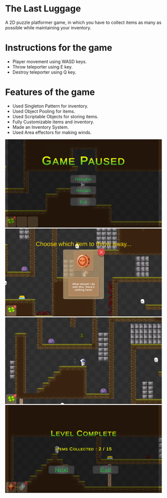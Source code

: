 # The Last Luggage
A 2D puzzle platformer game, in which you have to collect items as many as possible while maintaining your inventory.

# Instructions for the game
- Player movement using WASD keys.
- Throw teleporter using E key.
- Destroy teleporter using Q key.

# Features of the game
- Used Singleton Pattern for inventory.
- Used Object Pooling for items.
- Used Scriptable Objects for storing items.
- Fully Customizable items and inventory.
- Made an Inventory System.
- Used Area effectors for making winds.

![](Images/1.png)
![](Images/2.png)
![](Images/3.png)
![](Images/4.png)
